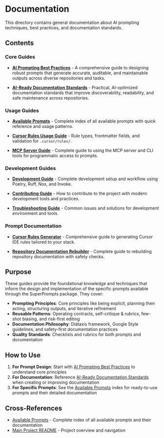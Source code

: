 # Documentation

This directory contains general documentation about AI prompting techniques, best practices, and documentation standards.

## Contents

### Core Guides

- **[AI Prompting Best Practices](ai_prompting_best_practices.md)** - A comprehensive guide to designing robust prompts that generate accurate, auditable, and maintainable outputs across diverse repositories and tasks.

- **[AI-Ready Documentation Standards](ai_ready_documentation_standards.md)** - Practical, AI-optimized documentation standards that improve discoverability, readability, and safe maintenance across repositories.

### Usage Guides

- **[Available Prompts](available_prompts.md)** - Complete index of all available prompts with quick reference and usage patterns.

- **[Cursor Rules Usage Guide](rules_usage.md)** - Rule types, frontmatter fields, and validation for `.cursor/rules/`.

- **[MCP Server Guide](mcp_server_guide.md)** - Complete guide to using the MCP server and CLI tools for programmatic access to prompts.

### Development Guides

- **[Development Guide](development_guide.md)** - Complete development setup and workflow using Poetry, Ruff, Nox, and Invoke.

- **[Contributing Guide](contributing_guide.md)** - How to contribute to the project with modern development tools and practices.

- **[Troubleshooting Guide](troubleshooting_guide.md)** - Common issues and solutions for development environment and tools.

### Prompt Documentation

- **[Cursor Rules Generator](cursor_rules_generator.md)** - Comprehensive guide to generating Cursor IDE rules tailored to your stack.

- **[Repository Documentation Rebuilder](repo_docs_rebuilder.md)** - Complete guide to rebuilding repository documentation with safety checks.

## Purpose

These guides provide the foundational knowledge and techniques that inform the design and implementation of the specific prompts available through the SuperPrompts package. They cover:

- **Prompting Principles**: Core principles like being explicit, planning then acting, structuring outputs, and iterative refinement
- **Reusable Patterns**: Operating contracts, self-critique & rubrics, few-shot biasing, and risk-first editing
- **Documentation Philosophy**: Diátaxis framework, Google Style guidelines, and safety-first documentation practices
- **Quality Standards**: Checklists and rubrics for both prompts and documentation

## How to Use

1. **For Prompt Design**: Start with [AI Prompting Best Practices](ai_prompting_best_practices.md) to understand core principles
2. **For Documentation**: Reference [AI-Ready Documentation Standards](ai_ready_documentation_standards.md) when creating or improving documentation
3. **For Specific Prompts**: See the [Available Prompts](available_prompts.md) index for ready-to-use prompts and their detailed documentation

## Cross-References

- [Available Prompts](available_prompts.md) - Complete index of all available prompts and their documentation
- [Main Project README](../README.md) - Project overview and navigation

